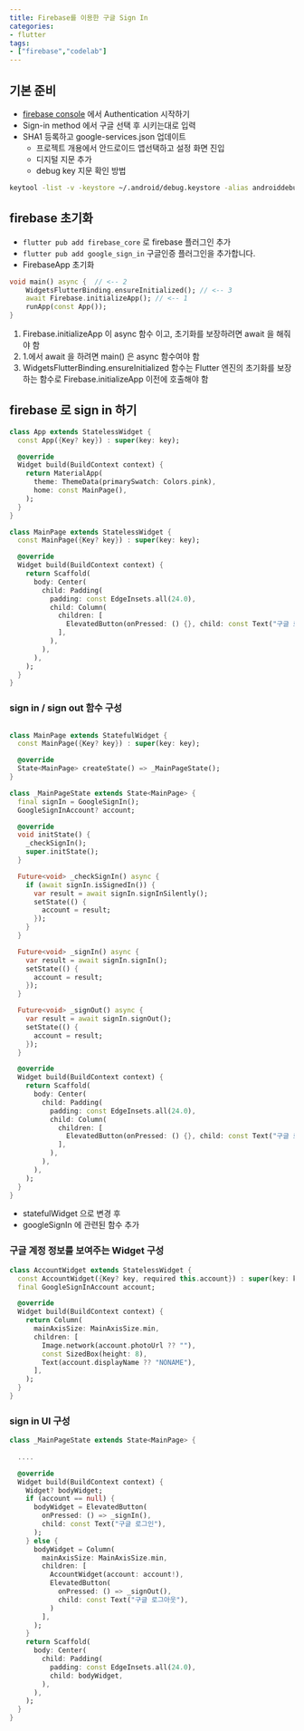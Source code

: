 ```yaml
---
title: Firebase를 이용한 구글 Sign In
categories:
- flutter
tags:
- ["firebase","codelab"]
---
```


## 기본 준비 
- [firebase console](https://console.firebase.google.com) 에서 Authentication 시작하기 
- Sign-in method 에서 구글 선택 후 시키는대로 입력 
- SHA1 등록하고 google-services.json 업데이트 
  - 프로젝트 개용에서 안드로이드 앱선택하고 설정 화면 진입 
  - 디지털 지문 추가 
  - debug key 지문 확인 방법
```bash
keytool -list -v -keystore ~/.android/debug.keystore -alias androiddebugkey -storepass android -keypass android
```

## firebase 초기화 
- `flutter pub add firebase_core` 로 firebase 플러그인 추가 
- `flutter pub add google_sign_in` 구글인증 플러그인을 추가합니다. 
- FirebaseApp 초기화
```dart
void main() async {  // <-- 2
    WidgetsFlutterBinding.ensureInitialized(); // <-- 3
    await Firebase.initializeApp(); // <-- 1
    runApp(const App());
}
```
  1. Firebase.initializeApp 이 async 함수 이고, 초기화를 보장하려면 await 을 해줘야 함
  2. 1.에서 await 을 하려면 main() 은 async 함수여야 함
  3. WidgetsFlutterBinding.ensureInitialized 함수는  Flutter 엔진의 초기화를 보장하는 함수로 Firebase.initializeApp 이전에 호출해야 함



## firebase 로 sign in 하기 
```dart
class App extends StatelessWidget {
  const App({Key? key}) : super(key: key);

  @override
  Widget build(BuildContext context) {
    return MaterialApp(
      theme: ThemeData(primarySwatch: Colors.pink),
      home: const MainPage(),
    );
  }
}

class MainPage extends StatelessWidget {
  const MainPage({Key? key}) : super(key: key);

  @override
  Widget build(BuildContext context) {
    return Scaffold(
      body: Center(
        child: Padding(
          padding: const EdgeInsets.all(24.0),
          child: Column(
            children: [
              ElevatedButton(onPressed: () {}, child: const Text("구글 로그인"))
            ],
          ),
        ),
      ),
    );
  }
}
```


### sign in / sign out 함수 구성 
```dart

class MainPage extends StatefulWidget {
  const MainPage({Key? key}) : super(key: key);

  @override
  State<MainPage> createState() => _MainPageState();
}

class _MainPageState extends State<MainPage> {
  final signIn = GoogleSignIn();
  GoogleSignInAccount? account;

  @override
  void initState() {
    _checkSignIn();
    super.initState();
  }

  Future<void> _checkSignIn() async {
    if (await signIn.isSignedIn()) {
      var result = await signIn.signInSilently();
      setState(() {
        account = result;
      });
    }
  }

  Future<void> _signIn() async {
    var result = await signIn.signIn();
    setState(() {
      account = result;
    });
  }

  Future<void> _signOut() async {
    var result = await signIn.signOut();
    setState(() {
      account = result;
    });
  }

  @override
  Widget build(BuildContext context) {
    return Scaffold(
      body: Center(
        child: Padding(
          padding: const EdgeInsets.all(24.0),
          child: Column(
            children: [
              ElevatedButton(onPressed: () {}, child: const Text("구글 로그인"))
            ],
          ),
        ),
      ),
    );
  }
}
```
- statefulWidget 으로 변경 후 
- googleSignIn 에 관련된 함수 추가 


### 구글 계정 정보를 보여주는 Widget 구성
```dart
class AccountWidget extends StatelessWidget {
  const AccountWidget({Key? key, required this.account}) : super(key: key);
  final GoogleSignInAccount account;

  @override
  Widget build(BuildContext context) {
    return Column(
      mainAxisSize: MainAxisSize.min,
      children: [
        Image.network(account.photoUrl ?? ""),
        const SizedBox(height: 8),
        Text(account.displayName ?? "NONAME"),
      ],
    );
  }
}

```

### sign in UI 구성
```dart
class _MainPageState extends State<MainPage> {
  
  ....

  @override
  Widget build(BuildContext context) {
    Widget? bodyWidget;
    if (account == null) {
      bodyWidget = ElevatedButton(
        onPressed: () => _signIn(),
        child: const Text("구글 로그인"),
      );
    } else {
      bodyWidget = Column(
        mainAxisSize: MainAxisSize.min,
        children: [
          AccountWidget(account: account!),
          ElevatedButton(
            onPressed: () => _signOut(),
            child: const Text("구글 로그아웃"),
          )
        ],
      );
    }
    return Scaffold(
      body: Center(
        child: Padding(
          padding: const EdgeInsets.all(24.0),
          child: bodyWidget,
        ),
      ),
    );
  }
}

```
